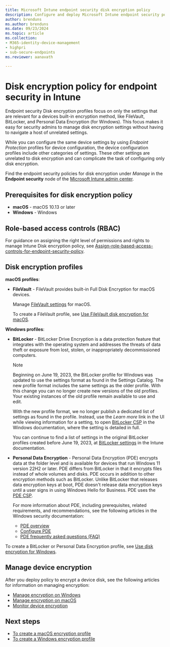```yaml
---
title: Microsoft Intune endpoint security disk encryption policy
description: Configure and deploy Microsoft Intune endpoint security policy disk encryption policies for BitLocker and FileVault.
author: brenduns
ms.author: brenduns
ms.date: 09/23/2024
ms.topic: article
ms.collection:
- M365-identity-device-management
- highpri
- sub-secure-endpoints
ms.reviewer: aanavath

---
```


# Disk encryption policy for endpoint security in Intune

Endpoint security Disk encryption profiles focus on only the settings that are relevant for a devices built-in encryption method, like FileVault, BitLocker, and Personal Data Encryption (for Windows). This focus makes it easy for security admins to manage disk encryption settings without having to navigate a host of unrelated settings.

While you can configure the same device settings by using *Endpoint Protection* profiles for device configuration, the device configuration profiles include other categories of settings. These other settings are unrelated to disk encryption and can complicate the task of configuring only disk encryption.

Find the endpoint security policies for disk encryption under *Manage* in the **Endpoint security** node of the [Microsoft Intune admin center](https://go.microsoft.com/fwlink/?linkid=2109431).

## Prerequisites for disk encryption policy

- **macOS** - macOS 10.13 or later
- **Windows** - Windows

## Role-based access controls (RBAC)

For guidance on assigning the right level of permissions and rights to manage Intune Disk encryption policy, see [Assign-role-based-access-controls-for-endpoint-security-policy](../protect/endpoint-security-policy.md#assign-role-based-access-controls-for-endpoint-security-policy).

## Disk encryption profiles

**macOS profiles**:

- **FileVault** - FileVault provides built-in Full Disk Encryption for macOS devices.

  Manage [FileVault settings](../protect/endpoint-security-disk-encryption-profile-settings.md#filevault) for macOS.

  To create a FileVault profile, see [Use FileVault disk encryption for macOS](../protect/encrypt-devices-filevault.md).

**Windows profiles**:

- **BitLocker** - BitLocker Drive Encryption is a data protection feature that integrates with the operating system and addresses the threats of data theft or exposure from lost, stolen, or inappropriately decommissioned computers.

  > [!NOTE]
  >
  > Beginning on June 19, 2023, the BitLocker profile for Windows was updated to use the settings format as found in the Settings Catalog. The new profile format includes the same settings as the older profile. With this change you can no longer create new versions of the old profiles. Your existing instances of the old profile remain available to use and edit.
  >
  > With the new profile format, we no longer publish a dedicated list of settings as found in the profile. Instead, use the *Learn more* link in the UI while viewing information for a setting, to open [BitLocker CSP](/windows/client-management/mdm/bitlocker-csp) in the Windows documentation, where the setting is detailed in full.
  >
  > You can continue to find a list of settings in the original BitLocker profiles created before June 19, 2023, at [BitLocker settings](../protect/endpoint-security-disk-encryption-profile-settings.md#bitlocker) in the Intune documentation.

- **Personal Data Encryption** - Personal Data Encryption (PDE) encrypts data at the folder level and is available for devices that run Windows 11 version 22H2 or later. PDE differs from BitLocker in that it encrypts files instead of whole volumes and disks. PDE occurs in addition to other encryption methods such as BitLocker. Unlike BitLocker that releases data encryption keys at boot, PDE doesn't release data encryption keys until a user signs in using Windows Hello for Business. PDE uses the [PDE CSP](/windows/client-management/mdm/personaldataencryption-csp).

  For more information about PDE, including prerequisites, related requirements, and recommendations, see the following articles in the Windows security documentation:
  - [PDE overview](/windows/security/operating-system-security/data-protection/personal-data-encryption/)
  - [Configure PDE](/windows/security/operating-system-security/data-protection/personal-data-encryption/configure)
  - [PDE frequently asked questions (FAQ)](/windows/security/operating-system-security/data-protection/personal-data-encryption/faq)

To create a BitLocker or Personal Data Encryption profile, see [Use disk encryption for Windows](../protect/encrypt-devices.md).

## Manage device encryption

After you deploy policy to encrypt a device disk, see the following articles for information on managing encryption:

- [Manage encryption on Windows](../protect/encrypt-devices.md)
- [Manage encryption on macOS](../protect/encrypt-devices-filevault.md#manage-filevault)
- [Monitor device encryption](../protect/encryption-monitor.md)

## Next steps

- [To create a macOS encryption profile](../protect/encrypt-devices-filevault.md#create-endpoint-security-policy-for-filevault)
- [To create a Windows encryption profile](../protect/encrypt-devices.md#create-an-endpoint-security-policy-for-windows)
